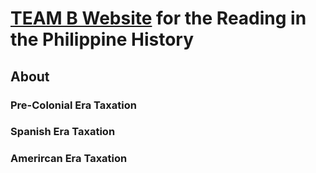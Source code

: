 # [TEAM B Website](https://teamb-rph.netlify.app) for the Reading in the Philippine History

## About 

### Pre-Colonial Era Taxation 
### Spanish Era Taxation 
### Amerircan Era Taxation
